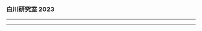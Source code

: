 ### 白川研究室 2023 
------------------------------------------------------------------------

------------------------------------------------------------------------

